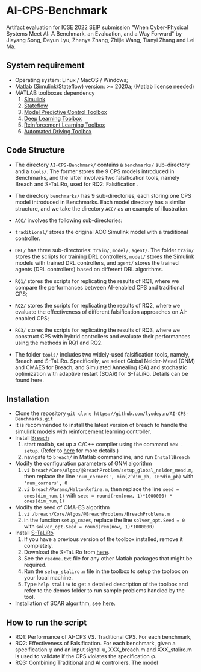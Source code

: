 # AI-CPS-Benchmark

Artifact evaluation for ICSE 2022 SEIP submission "When Cyber-Physical Systems Meet AI: A Benchmark, an Evaluation, and a Way Forward" by Jiayang Song, Deyun Lyu, Zhenya Zhang, Zhijie Wang, Tianyi Zhang and Lei Ma.

## System requirement

- Operating system: Linux / MacOS / Windows;
- Matlab (Simulink/Stateflow) version: >= 2020a; (Matlab license needed)
- MATLAB toolboxes dependency
  1. [Simulink](https://www.mathworks.com/products/simulink.html)
  2. [Stateflow](https://www.mathworks.com/products/stateflow.html)
  3. [Model Predictive Control Toolbox](https://www.mathworks.com/products/model-predictive-control.html)
  4. [Deep Learning Toolbox](https://www.mathworks.com/products/deep-learning.html)
  5. [Reinforcement Learning Toolbox](https://www.mathworks.com/products/reinforcement-learning.html)
  6. [Automated Driving Toolbox](https://www.mathworks.com/products/automated-driving.html)
  
## Code Structure

- The directory `AI-CPS-Benchmark/` contains a `benchmarks/` sub-directory and a `tools/`. The former stores the 9 CPS models introduced in Benchmarks, and the latter involves two falsification tools, namely Breach and S-TaLiRo, used for RQ2: Falsification .
- The directory `benchmarks/` has 9 sub-directories, each storing one CPS model introduced in Benchmarks. Each model directory has a similar structure, and we take the directory `ACC/` as an example of illustration.
- `ACC/` involves the following sub-directories:
- `traditional/` stores the original ACC Simulink model with a traditional controller. 
- `DRL/` has three sub-directories: `train/`, `model/`, `agent/`. The folder `train/` stores the scripts for training DRL controllers,  `model/` stores the Simulink models with trained DRL controllers,  and `agent/` stores the trained agents (DRL controllers) based on different DRL algorithms.
- `RQ1/` stores the scripts for replicating the results of RQ1, where we compare the performances between AI-enabled CPS and traditional CPS;
- `RQ2/`  stores the scripts for replicating the results of RQ2, where we evaluate the effectiveness of different falsification approaches on AI-enabled CPS;
- `RQ3/` stores the scripts for replicating the results of RQ3, where we construct CPS with hybrid controllers and evaluate their performances using the methods in RQ1 and RQ2.

- The folder `tools/` includes two widely-used falsification tools, namely, Breach and S-TaLiRo. Specifically, we select Global Nelder-Mead (GNM) and CMAES for Breach, and Simulated Annealing (SA) and stochastic optimization with adaptive restart (SOAR) for S-TaLiRo. Details can be found here.

## Installation

- Clone the repository `git clone https://github.com/lyudeyun/AI-CPS-Benchmarks.git`
- It is recommended to install the latest version of breach to handle the simulink models with reinforcement learning controller.
- Install [Breach](https://github.com/decyphir/breach)
  1. start matlab, set up a C/C++ compiler using the command `mex -setup`. (Refer to [here](https://www.mathworks.com/help/matlab/matlabexternal/changing-default-compiler.html) for more details.)
  2. navigate to `breach/` in Matlab commandline, and run `InstallBreach`
- Modify the configuration parameters of GNM algorithm
  1. `vi breach/Core/Algos/@BreachProblem/setup_global_nelder_mead.m`, then replace the line `'num_corners', min(2^dim_pb, 10*dim_pb)` with `'num_corners', 0` 
  2. `vi breach/Params/HaltonRefine.m`, then replace the line `seed = ones(dim_num,1)` with `seed = round(rem(now, 1)*1000000) * ones(dim_num,1)`
- Modify the seed of CMA-ES algorithm
  1. `vi /breach/Core/Algos/@BreachProblems/BreachProblems.m`
  2. in the function `setup_cmaes`, replace the line `solver_opt.Seed = 0` with `solver_opt.Seed = round(rem(now, 1)*1000000)`
- Install [S-TaLiRo](https://sites.google.com/a/asu.edu/s-taliro/s-taliro)
  1. If you have a previous version of the toolbox installed, remove it completely.
  2. Download the S-TaLiRo from [here](https://sites.google.com/a/asu.edu/s-taliro/s-taliro/download). 
  3. See the `readme.txt` file for any other Matlab packages that might be required.
  4. Run the `setup_staliro.m` file in the toolbox to setup the toolbox on your local machine.
  5. Type `help staliro` to get a detailed description of the toolbox and refer to the demos folder to run sample problems handled by the tool.
- Installation of SOAR algorithm, see [here](https://github.com/Lmathesen/S-TaLiRO-SOAR-Optimizers).

 ## How to run the script 
 - RQ1: Performance of AI-CPS VS. Traditional CPS. For each benchmark,
 - RQ2: Effectiveness of Falsification. For each benchmark, given a specification φ and an input signal u, XXX_breach.m and XXX_staliro.m is used to validate if the CPS violates the specification φ.
 - RQ3: Combining Traditional and AI controllers. The model
